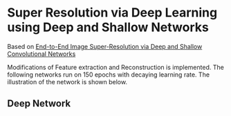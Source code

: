 # Super Resolution via Deep Learning using Deep and Shallow Networks
Based on [End-to-End Image Super-Resolution via Deep and Shallow Convolutional Networks](https://arxiv.org/abs/1607.07680)

Modifications of Feature extraction and Reconstruction is implemented. The following networks run on 150 epochs with decaying learning rate. The illustration of the network is shown below.

## Deep Network
